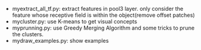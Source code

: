 - myextract\_all\_tf.py: extract features in pool3 layer. only consider the feature whose receptive field is within the object(remove offset patches)
- mycluster.py: use K-means to get visual concepts
- myprunning.py: use Greedy Merging Algorithm and some tricks to prune the clusters.
- mydraw\_examples.py: show examples
